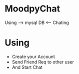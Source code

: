 # MoodpyChat
Using --> mysql DB &lt;-- Chating 

# Using 

  - Create your Account
  - Send Friend Req to other user
  - And Start Chat<br />

